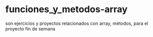 # funciones_y_metodos-array
son ejercicios y proyectos relacionados con array, métodos, para el proyecto fin de semana
